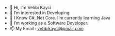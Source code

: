 - 👋 Hi, I’m Vehbi Kayci
- 👀 I’m interested in Developing
- 🌱 I Know C#,.Net Core. I’m currently learning Java
- 💞️ I’m working as a Software Developer.
- 📫 My Email : vehbikayci@gmail.com


